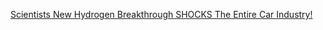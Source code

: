 [Scientists New Hydrogen Breakthrough SHOCKS The Entire Car Industry!](https://youtu.be/QLqlCWOjwf8)
